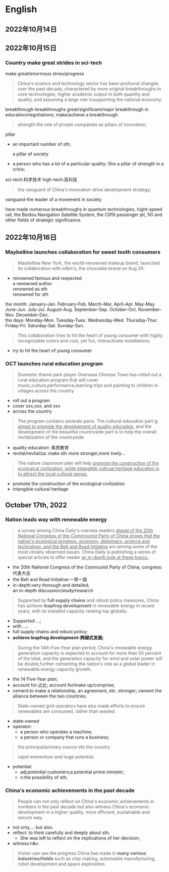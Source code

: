# English

## 2022年10月14日

## 2022年10月15日

### Country make great strides in sci-tech

make great/enormous stries/progress

> China's science and technology sector has been profound changes over the past  decade, charactered by more original breakthroughs in core technologies, higher academic output in both quanlity and quality, and assuming a large role insupporting the national economy.
> 

breakthrough-breakthroughs
great/significant/major breakthrough in education/negotiations;
make/achieve a breakthrough

> strength the role of private companies as pillars of innovation;
> 

pillar

- an important number of sth;
    
    a pillar of society
    
- a person who has a lot of a particular quality: She a pillar of strength in a crisis;

sci-tech:科学技术  high-tech:高科技

> the vanguard of China's innovation-drive development strategy;
> 

vanguard-the leader of a movement in society

have made numerous breakthroughs in quantum technologies, hight-speed rail, the Beidou Navigation Satellite System, the C919 passenger jet, 5G and other fields of strategic significance.

## 2022年10月16日
### Maybelline launches collaboration for sweet tooth consumers

> Maybelline New York, the world-renowned makeup brand, launched its collaboration with m&m's, the chocolate brand on Aug 20.
* renowned:famous and respected</br>
a renowned author</br>
 renowned as sth </br>
 renowned for sth </br>

the month:
January-Jan. February-Feb. March-Mar. April-Apr. May-May June-Jun. July-Jul. August-Aug. September-Sep. October-Oct. November-Nov. December-Dec.
</br>
the days:
Monday-Mon. Tuesday-Tues. Wednesday-Wed. Thursday-Thur. Friday-Fri. Saturday-Sat. Sunday-Sun.



> This collaboration tries to hit the heart of young consumer with highly recognizable colors and cool, yet fun, interactivate installations.
* try to hit the heart of young consumer

### OCT launches rural education program
> Domestic theme park player Overseas Chinese Town has rolled out a rural education program that will cover music,culture,performance,learning trips and painting to children in villages across the country
* roll out a program</br>
* cover xxx,xxx, and xxx</br>
* across the country

> The program contains severals parts. The cultural education part <u>is aimed to promote the development of quality education,</u> and the development of the beautiful countryside part is to help the overall revitalization of the countryside.
* quality education: 素质教育</br>
* revital/revitaliza: make sth more stronger,more lively...

> The nature classroom plan will help <u>promote the construction of the ecological civilization, while intangible cultrual heritage education is to attract the local cultural genes.</u>
* promote the construction of the ecological civilization
* intangible cultural heritage



## October 17th, 2022
### Nation leads way with renewable energy

> a survey among China Daily's oversea readers <u>ahead of the 20th National Congress of the Commnunist Party of China shows that the nation's ecological progress, economy, diplomacy, science and technology, and the Belt and Road Initiative</u> are among some of the most closely observed issues. China Daily is publishing a series of special articals to offer reader <u>an in-depth look at these topics.</u>
* the 20th National Congress of the Communist Party of China;
congress:代表大会
* the Belt and Road Initiative:一带一路
* in-depth:very thorough and detailed;</br>
    an in-depth discussion/study/research


> Supported by **full supply chains** and rebust policy measures, China has achieve **leapfrog development** in renewable energy in recent years, with its installed capacity ranking top globally.
* Supported ...;
* with ...;
* full supply chains and robust policy;
* **achieve leapfrog development-跨越式发展;**


> During the 14th Five-Year plan period, China's renewable energy generation capacity is expected to account for more than 50 percent of the total, and the generation capacity for wind and solar power will be double,further cementing the nation's role as a global leader in renewable energy capacity growth.
* the 14 Five-Year plan;
* account for:占比;
  account for/make up/comprise;
* cement:to make a relationship, an agreement, etc. stronger;
  cement the alliance between the two countries.

> State-owned grid operators have also made efforts to ensure renewables are consumed, rather than wasted.
* state-owned
* operator:
    - a person who operates a machine;
    - a person or company that runs a business;

> the principal/primary source ofo the country

> rapid momentum and huge potential.
* potential:
    - adj:potential customers;a potential prime minister;
    - n:the possibility of sth;

### China's economic achievements in the past decade
> People can not only reflect on China's economic achievements in numbers in the past decade but also witness China's economic development in a higher quality, more efficient, sustainable and secure way.
* not only,... but also.
* reflect: to think carefully and deeply about sth;
     - She was left to reflect on the implications of her decision;
* witness:n&v: 

> Visitor can see the progress China has made in **many various industries/fields** such as chip making, automobile manufacturing, robot development and space exploration.
